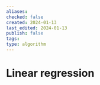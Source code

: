 ```yaml
---
aliases: 
checked: false
created: 2024-01-13
last_edited: 2024-01-13
publish: false
tags: 
type: algorithm
---
```

# Linear regression

